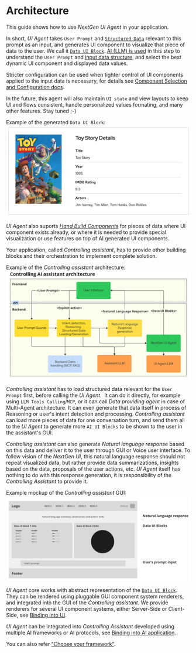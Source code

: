 # Architecture

This guide shows how to use *NextGen UI Agent* in your application.

In short, *UI Agent* takes `User Prompt` and [`Structured Data`](input_data/index.md) relevant to this prompt as an input, 
and generates UI component to visualize that piece of data to the user. We call it [`Data UI Block`](data_ui_blocks/index.md).
[AI (LLM) is used](llm.md) in this step to understand the `User Prompt` and [input data structure](./input_data/structure.md), 
and select the best dynamic UI component and displayed data values.

Stricter configuration can be used when tighter control of UI components applied to the input data is necessary, for 
details see [Component Selection and Configuration docs](./data_ui_blocks/index.md#selection-and-configuration-process).

In the future, this agent will also maintain `UI state` and view layouts to keep UI and flows consistent, handle personalized 
values formating, and many other features. Stay tuned ;-)

Example of the generated `Data UI Block`:
![Example of the Data UI Block](../img/data_ui_block_card.png "Example of the Data UI Block")

*UI Agent* also suports [*Hand Build Components*](data_ui_blocks/hand_build_components.md) for pieces of data where UI component exists already, or where 
it is needed to provide special visualization or use features on top of AI generated UI components.


Your application, called *Controlling assistant*, has to provide other building blocks and their orchestration to implement complete solution.

Example of the *Controlling assistant* architecture:
![Example of the Controlling assistant architecture](../img/architecture_assistant_flow.jpg "Example of the Controlling assistant architecture")

*Controlling assistant* has to load structured data relevant for the `User Prompt` first, before calling the *UI Agent*. 
It can do it directly, for example using `LLM Tools Calling`/`MCP`, or it can call *Data providing agent* in case 
of Multi-Agent architecture. It can even generate that data itself in process of Reasoning or user's intent detection and processing.
*Controlling assistant* can load more pieces of data for one conversation turn, and send them all to the *UI Agent* to generate 
more `AI UI Blocks` to be shown to the user in the assistant's GUI.

*Controlling assistant* can also generate *Natural language response* based on this data and deliver it to the user through GUI or Voice user interface.
To follow vision of the *NextGen UI*, this natural language response should not repeat visualized data, but rather provide 
data summarizations, insights based on the data, proposals of the user actions, etc.
*UI Agent* itself has nothing to do with this response generation, it is responsibility of the *Controlling Assistant* to provide it.

Example mockup of the *Controlling assistant* GUI:
![Example mockup of the Controlling assistant GUI](../img/architecture_gui_mockup.png "Example mockup of the Controlling assistant GUI")

*UI Agent* core works with abstract representation of the [`Data UI Block`](data_ui_blocks/index.md). 
They can be rendered using pluggable GUI component system renderers, and integrated into the GUI of the *Controlling assistant*. 
We provide renderers for several UI component systems, either Server-Side or Client-Side, see [Binding into UI](renderer/index.md).

*UI Agent* can be integrated into *Controlling Assistant* developed using multiple AI frameworks or AI protocols, see [Binding into AI application](ai_apps_binding/index.md).

You can also refer ["Choose your framework"](../installation.md).
